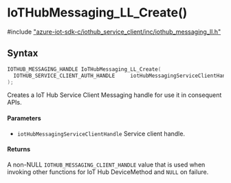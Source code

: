 # IoTHubMessaging_LL_Create()

\#include ["azure-iot-sdk-c/iothub_service_client/inc/iothub_messaging_ll.h"](../iot-c-ref-iothub-messaging-ll-h.md)  

## Syntax

```C
IOTHUB_MESSAGING_HANDLE IoTHubMessaging_LL_Create(
  IOTHUB_SERVICE_CLIENT_AUTH_HANDLE  	iotHubMessagingServiceClientHandle
);

```

Creates a IoT Hub Service Client Messaging handle for use it in consequent APIs.

#### Parameters
* `iotHubMessagingServiceClientHandle` Service client handle.

#### Returns
A non-NULL `IOTHUB_MESSAGING_CLIENT_HANDLE` value that is used when invoking other functions for IoT Hub DeviceMethod and `NULL` on failure.

